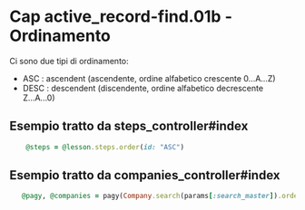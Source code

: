 # <a name="top"></a> Cap active_record-find.01b - Ordinamento

Ci sono due tipi di ordinamento:

- ASC  : ascendent (ascendente, ordine alfabetico crescente 0...A...Z)
- DESC : descendent (discendente, ordine alfabetico decrescente Z...A...0)



## Esempio tratto da steps_controller#index

```ruby
    @steps = @lesson.steps.order(id: "ASC")
```



## Esempio tratto da companies_controller#index

```ruby
   @pagy, @companies = pagy(Company.search(params[:search_master]).order(created_at: "DESC"), page_param: :page_master, items: 2)
```
